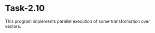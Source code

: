 Task-2.10
===============================
This program implements parallel execution of some transformation over vectors.

